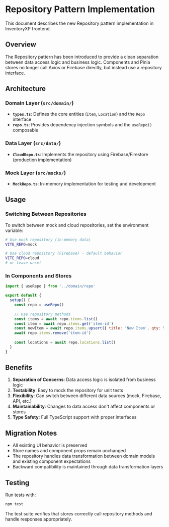 # Repository Pattern Implementation

This document describes the new Repository pattern implementation in InventoryXP frontend.

## Overview

The Repository pattern has been introduced to provide a clean separation between data access logic and business logic. Components and Pinia stores no longer call Axios or Firebase directly, but instead use a repository interface.

## Architecture

### Domain Layer (`src/domain/`)

- **`types.ts`**: Defines the core entities (`Item`, `Location`) and the `Repo` interface
- **`repo.ts`**: Provides dependency injection symbols and the `useRepo()` composable

### Data Layer (`src/data/`)

- **`CloudRepo.ts`**: Implements the repository using Firebase/Firestore (production implementation)

### Mock Layer (`src/mocks/`)

- **`MockRepo.ts`**: In-memory implementation for testing and development

## Usage

### Switching Between Repositories

To switch between mock and cloud repositories, set the environment variable:

```bash
# Use mock repository (in-memory data)
VITE_REPO=mock

# Use cloud repository (Firebase) - default behavior
VITE_REPO=cloud
# or leave unset
```

### In Components and Stores

```javascript
import { useRepo } from '../domain/repo'

export default {
  setup() {
    const repo = useRepo()
    
    // Use repository methods
    const items = await repo.items.list()
    const item = await repo.items.get('item-id')
    const newItem = await repo.items.upsert({ title: 'New Item', qty: 5 })
    await repo.items.remove('item-id')
    
    const locations = await repo.locations.list()
  }
}
```

## Benefits

1. **Separation of Concerns**: Data access logic is isolated from business logic
2. **Testability**: Easy to mock the repository for unit tests
3. **Flexibility**: Can switch between different data sources (mock, Firebase, API, etc.)
4. **Maintainability**: Changes to data access don't affect components or stores
5. **Type Safety**: Full TypeScript support with proper interfaces

## Migration Notes

- All existing UI behavior is preserved
- Store names and component props remain unchanged
- The repository handles data transformation between domain models and existing component expectations
- Backward compatibility is maintained through data transformation layers

## Testing

Run tests with:

```bash
npm test
```

The test suite verifies that stores correctly call repository methods and handle responses appropriately.
